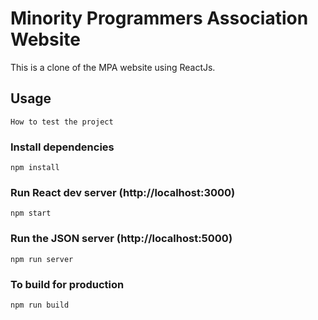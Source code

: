 # Minority Programmers Association Website

This is a clone of the MPA website using ReactJs.

## Usage

```
How to test the project
```

### Install dependencies

```
npm install
```

### Run React dev server (http://localhost:3000)

```
npm start
```

### Run the JSON server (http://localhost:5000)

```
npm run server
```

### To build for production

```
npm run build
```
